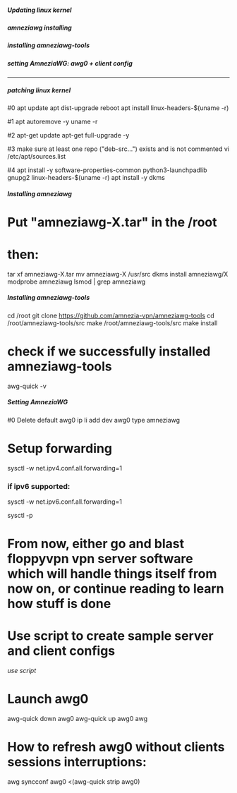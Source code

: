 ##### Updating linux kernel
##### amneziawg installing
##### installing amneziawg-tools
##### setting AmneziaWG: awg0 + client config
_______________________________

##### patching linux kernel

#0
apt update
apt dist-upgrade
reboot
apt install linux-headers-$(uname -r)

#1
apt autoremove -y
uname -r

#2
apt-get update
apt-get full-upgrade -y

#3 make sure at least one repo ("deb-src...") exists and is not commented
vi /etc/apt/sources.list

#4
apt install -y software-properties-common python3-launchpadlib gnupg2 linux-headers-$(uname -r)
apt install -y dkms




##### Installing amneziawg

# Put "amneziawg-X.tar" in the /root
# then:
tar xf amneziawg-X.tar
mv amneziawg-X /usr/src
dkms install amneziawg/X
modprobe amneziawg
lsmod | grep amneziawg




##### Installing amneziawg-tools
cd /root
git clone https://github.com/amnezia-vpn/amneziawg-tools
cd /root/amneziawg-tools/src
make /root/amneziawg-tools/src
make install

# check if we successfully installed amneziawg-tools
awg-quick -v



##### Setting AmneziaWG

#0 Delete default awg0
ip li add dev awg0 type amneziawg

# Setup forwarding
sysctl -w net.ipv4.conf.all.forwarding=1

### if ipv6 supported:
sysctl -w net.ipv6.conf.all.forwarding=1

sysctl -p






# From now, either go and blast floppyvpn vpn server software which will handle things itself from now on, or continue reading to learn how stuff is done






# Use script to create sample server and client configs
*use script*

# Launch awg0
awg-quick down awg0
awg-quick up awg0
awg



# How to refresh awg0 without clients sessions interruptions:
awg syncconf awg0 <(awg-quick strip awg0)

